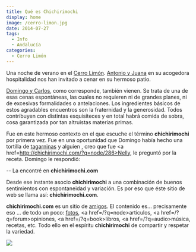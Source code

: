 ```yaml
---
title: Qué es Chichirimochi
display: home
image: /cerro-limon.jpg
date: 2014-07-27
tags:
  - Info
  - Andalucía
categories:
  - Cerro Limón
---
```

Una noche de verano en el [Cerro Limón](./7-cerro-limon-info.md). [Antonio y Juana](./5-juana-antonio.md) en su acogedora hospitalidad nos han invitado a cenar en su hermoso patio.
<!-- more -->
[Domingo y Carlos](./6-carlos-domingo.md), como corresponde, también vienen. Se trata de una de esas cenas espontáneas, las cuales no requieren ni de grandes planes, ni de excesivas formalidades o antelaciones. Los ingredientes básicos de estos agradables encuentros son la fraternidad y la generosidad. Todos contribuyen con distintas esquisiteces y en total habrá comida de sobra, cosa garantizada por tan altruistas materias primas.

Fue en este hermoso contexto en el que escuche el término **chichirimochi** por primera vez. Fue en una oportunidad que Domingo había hecho una tortilla de [tagarninas](http://es.wikipedia.org/wiki/Scolymus_hispanicus) y alguien , creo que fue <a href=http://chichirimochi.com/?q=node/286>Nelly</a>, le preguntó por la receta. Domingo le respondió:

-- La encontré en **chichirimochi.com**

Desde ese instante asocio **chichirimochi** a una combinación de buenos sentimientos con espontaneidad y variación. Es por eso que éste sitio de web se llama así: **chichirimochi.com**.

**chichirimochi.com** es un sitio de [amigos](/category/amigos). El contenido es... precisamente eso ... de todo un poco: [fotos](/tag/fotos/), <a href=/?q=node>artículos</a>, <a href=/?q=forum>opiniones</a>, <a href=/?q=book>libros</a>, <a href=/?q=audio>música</a>, recetas, etc. Todo ello en el espíritu **chichirimochi** de compartir y respetar la variedad.

![](/cerro-limon.jpg)
